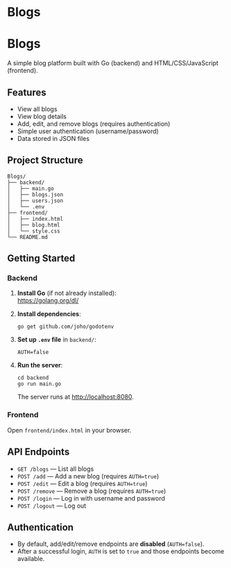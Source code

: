 # Blogs

# Blogs

A simple blog platform built with Go (backend) and HTML/CSS/JavaScript (frontend).

## Features

- View all blogs
- View blog details
- Add, edit, and remove blogs (requires authentication)
- Simple user authentication (username/password)
- Data stored in JSON files

## Project Structure

```
Blogs/
├── backend/
│   ├── main.go
│   ├── blogs.json
│   ├── users.json
│   └── .env
├── frontend/
│   ├── index.html
│   ├── blog.html
│   └── style.css
└── README.md
```

## Getting Started

### Backend

1. **Install Go** (if not already installed):  
   https://golang.org/dl/

2. **Install dependencies**:  
   ```
   go get github.com/joho/godotenv
   ```

3. **Set up `.env` file** in `backend/`:
   ```
   AUTH=false
   ```

4. **Run the server**:
   ```
   cd backend
   go run main.go
   ```

   The server runs at [http://localhost:8080](http://localhost:8080).

### Frontend

Open `frontend/index.html` in your browser.

## API Endpoints

- `GET /blogs` — List all blogs
- `POST /add` — Add a new blog (requires `AUTH=true`)
- `POST /edit` — Edit a blog (requires `AUTH=true`)
- `POST /remove` — Remove a blog (requires `AUTH=true`)
- `POST /login` — Log in with username and password
- `POST /logout` — Log out

## Authentication

- By default, add/edit/remove endpoints are **disabled** (`AUTH=false`).
- After a successful login, `AUTH` is set to `true` and those endpoints become available.
